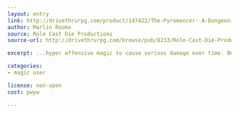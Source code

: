 ```yaml
---
layout: entry
link: http://drivethrurpg.com/product/147422/The-Pyromancer--A-Dungeon-World-Playbook
author: Marlin Rooke
source: Role Cast Die Productions
source-url: http://drivethrurpg.com/browse/pub/8233/Role-Cast-Die-Productions

excerpt: ...hyper offensive magic to cause serious damage over time. Become one with fire as your mana and health mix together creating the battlefield beast that has sorely been missing from the Dungeon World play scheme. 

categories:
- magic user

license: non-open
cost: pwyw

---
```

